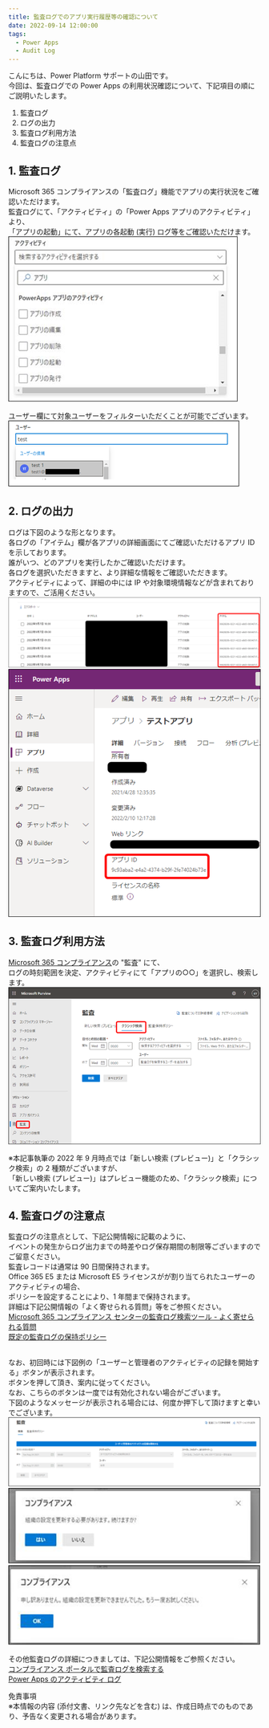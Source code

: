 ```yaml
---
title: 監査ログでのアプリ実行履歴等の確認について
date: 2022-09-14 12:00:00
tags:
  - Power Apps
  - Audit Log
---
```


こんにちは、Power Platform サポートの山田です。<br>
今回は、監査ログでの Power Apps の利用状況確認について、下記項目の順にご説明いたします。  

1. 監査ログ  
2. ログの出力  
3. 監査ログ利用方法    
4. 監査ログの注意点
  
<!-- more -->  
## 1. 監査ログ
Microsoft 365 コンプライアンスの「監査ログ」機能でアプリの実行状況をご確認いただけます。  
監査ログにて、「アクティビティ」の「Power Apps アプリのアクティビティ」より、  
「アプリの起動」にて、アプリの各起動 (実行) ログ等をご確認いただけます。   
![](./Audit-log-for-Power-Apps/activity-menu.png)
<br>

ユーザー欄にて対象ユーザーをフィルターいただくことが可能でございます。  
![](./Audit-log-for-Power-Apps/user-selection.png)
<br>

## 2. ログの出力  
ログは下図のような形となります。  
各ログの「アイテム」欄が各アプリの詳細画面にてご確認いただけるアプリ ID を示しております。   
誰がいつ、どのアプリを実行したかご確認いただけます。  
各ログを選択いただきますと、より詳細な情報をご確認いただきます。  
アクティビティによって、詳細の中には IP や対象環境情報などが含まれておりますので、ご活用ください。  
![](./Audit-log-for-Power-Apps/item-id.png)  
![](./Audit-log-for-Power-Apps/app-id.png)
<br>

## 3. 監査ログ利用方法  
[Microsoft 365 コンプライアンス](https://compliance.microsoft.com/homepage)の "監査" にて、  
ログの時刻範囲を決定、アクティビティにて「アプリの○○」を選択し、検索します。   
![](./Audit-log-for-Power-Apps/classic-top.png)
<br>

※本記事執筆の 2022 年 9 月時点では「新しい検索 (プレビュー)」と「クラシック検索」の 2 種類がございますが、  
「新しい検索 (プレビュー)」はプレビュー機能のため、「クラシック検索」についてご案内いたします。
<br>

## 4. 監査ログの注意点 
監査ログの注意点として、下記公開情報に記載のように、   
イベントの発生からログ出力までの時差やログ保存期間の制限等ございますのでご留意ください。  
監査レコードは通常は 90 日間保持されます。  
Office 365 E5 または Microsoft E5 ライセンスがが割り当てられたユーザーのアクティビティの場合、  
ポリシーを設定することにより、1 年間まで保持されます。  
詳細は下記公開情報の「よく寄せられる質問」等をご参照ください。   
[Microsoft 365 コンプライアンス センターの監査ログ検索ツール - よく寄せられる質問](https://learn.microsoft.com/ja-jp/microsoft-365/compliance/audit-log-search?view=o365-worldwide#frequently-asked-questions)  
[既定の監査ログの保持ポリシー](https://learn.microsoft.com/ja-jp/microsoft-365/compliance/audit-log-retention-policies?view=o365-worldwide#default-audit-log-retention-policy)  
<br>

なお、初回時には下図例の「ユーザーと管理者のアクティビティの記録を開始する」ボタンが表示されます。   
ボタンを押して頂き、案内に従ってください。   
なお、こちらのボタンは一度では有効化されない場合がございます。   
下図のようなメッセージが表示される場合には、何度か押下して頂けますと幸いでございます。   
![](./Audit-log-for-Power-Apps/start-recording.png)  
![](./Audit-log-for-Power-Apps/confirm-refresh.png)  
![](./Audit-log-for-Power-Apps/try-again.png)
<br>

その他監査ログの詳細につきましては、下記公開情報をご参照ください。  
[コンプライアンス ポータルで監査ログを検索する](https://learn.microsoft.com/ja-jp/microsoft-365/compliance/audit-log-search?view=o365-worldwide#search-the-audit-log)  
[Power Apps のアクティビティ ログ](https://learn.microsoft.com/ja-jp/power-platform/admin/logging-powerapps)
<br>

免責事項  
※本情報の内容 (添付文書、リンク先などを含む) は、作成日時点でのものであり、予告なく変更される場合があります。<br>

